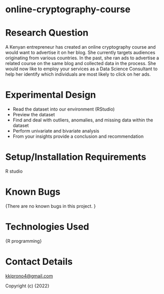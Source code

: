 # online-cryptography-course
# Research Question
A Kenyan entrepreneur has created an online cryptography course and would want to advertise it on her blog. She currently targets audiences originating from various countries. In the past, she ran ads to advertise a related course on the same blog and collected data in the process. She would now like to employ your services as a Data Science Consultant to help her identify which individuals are most likely to click on her ads.
# Experimental Design
* Read the dataset into our environment (RStudio)
* Preview the dataset
* Find and deal with outliers, anomalies, and missing data within the dataset
* Perform univariate and bivariate analysis
* From your insights provide a conclusion and recommendation
# Setup/Installation Requirements
R studio
# Known Bugs
{There are no known bugs in this project. }

# Technologies Used
{R programming}

# Contact Details
kkiprono4@gmail.com

Copyright (c) {2022}
